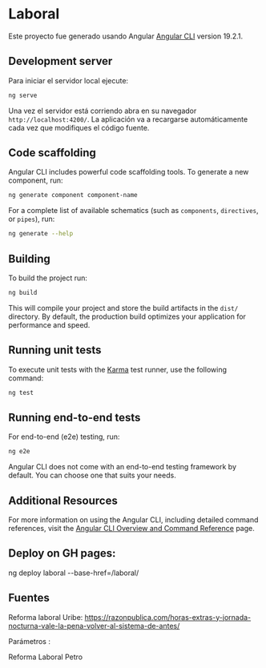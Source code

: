 # Laboral

Este proyecto fue generado usando Angular [Angular CLI](https://github.com/angular/angular-cli) version 19.2.1.

## Development server

Para iniciar el servidor local ejecute: 

```bash
ng serve
```

Una vez el servidor está corriendo abra en su navegador `http://localhost:4200/`. 
La aplicación va a recargarse automáticamente cada vez que modifiques el código fuente.  


## Code scaffolding


Angular CLI includes powerful code scaffolding tools. To generate a new component, run:

```bash
ng generate component component-name
```

For a complete list of available schematics (such as `components`, `directives`, or `pipes`), run:

```bash
ng generate --help
```

## Building

To build the project run:

```bash
ng build
```

This will compile your project and store the build artifacts in the `dist/` directory. By default, the production build optimizes your application for performance and speed.

## Running unit tests

To execute unit tests with the [Karma](https://karma-runner.github.io) test runner, use the following command:

```bash
ng test
```

## Running end-to-end tests

For end-to-end (e2e) testing, run:

```bash
ng e2e
```

Angular CLI does not come with an end-to-end testing framework by default. You can choose one that suits your needs.

## Additional Resources

For more information on using the Angular CLI, including detailed command references, visit the [Angular CLI Overview and Command Reference](https://angular.dev/tools/cli) page.


## Deploy on GH pages: 

ng deploy laboral --base-href=/laboral/



## Fuentes

Reforma laboral Uribe: 
https://razonpublica.com/horas-extras-y-jornada-nocturna-vale-la-pena-volver-al-sistema-de-antes/

Parámetros : 

Reforma Laboral Petro
